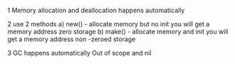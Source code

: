 <!-- Memory Management -->

<!-- http://pkg.go.dev/runtime -->

1 Memory allocation and deallocation happens automatically

2 use 2 methods 
     a) new() - allocate memory but no init
                you will get a memory address
                zero storage
     b) make() - allocate memory and init 
                you will get a memory address
                non -zeroed storage

3 GC happens automatically
Out of scope and nil

